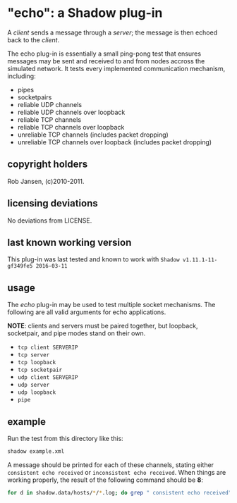# "echo": a Shadow plug-in

A _client_ sends a message through a _server_; the message is then echoed back to the _client_.

The echo plug-in is essentially a small ping-pong test that ensures messages may be sent and 
received to and from nodes accross the simulated network. It tests every implemented communication 
mechanism, including:

+ pipes
+ socketpairs
+ reliable UDP channels
+ reliable UDP channels over loopback
+ reliable TCP channels
+ reliable TCP channels over loopback
+ unreliable TCP channels (includes packet dropping)
+ unreliable TCP channels over loopback (includes packet dropping)

## copyright holders

Rob Jansen, (c)2010-2011.

## licensing deviations

No deviations from LICENSE.

## last known working version

This plug-in was last tested and known to work with `Shadow v1.11.1-11-gf349fe5 2016-03-11`

## usage

The _echo_ plug-in may be used to test multiple socket mechanisms.
The following are all valid arguments for echo applications.

**NOTE**: clients and servers must be paired together, but loopback, socketpair,
and pipe modes stand on their own.

 + `tcp client SERVERIP`
 + `tcp server`
 + `tcp loopback`
 + `tcp socketpair`
 + `udp client SERVERIP`
 + `udp server`
 + `udp loopback`
 + `pipe`

## example

Run the test from this directory like this:

```bash
shadow example.xml
```

A message should be printed for each of these channels, stating either `consistent echo received`
or `inconsistent echo received`. When things are working properly, the result of the following 
command should be **8**:

```bash
for d in shadow.data/hosts/*/*.log; do grep " consistent echo received" ${d} ; done | wc -l
```

